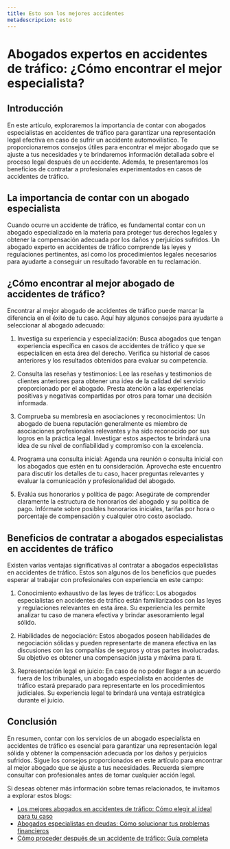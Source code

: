 ```yaml
---
title: Esto son los mejores accidentes
metadescripcion: esto 
---
```

# Abogados expertos en accidentes de tráfico: ¿Cómo encontrar el mejor especialista?

## Introducción

En este artículo, exploraremos la importancia de contar con abogados especialistas en accidentes de tráfico para garantizar una representación legal efectiva en caso de sufrir un accidente automovilístico. Te proporcionaremos consejos útiles para encontrar el mejor abogado que se ajuste a tus necesidades y te brindaremos información detallada sobre el proceso legal después de un accidente. Además, te presentaremos los beneficios de contratar a profesionales experimentados en casos de accidentes de tráfico.

## La importancia de contar con un abogado especialista

Cuando ocurre un accidente de tráfico, es fundamental contar con un abogado especializado en la materia para proteger tus derechos legales y obtener la compensación adecuada por los daños y perjuicios sufridos. Un abogado experto en accidentes de tráfico comprende las leyes y regulaciones pertinentes, así como los procedimientos legales necesarios para ayudarte a conseguir un resultado favorable en tu reclamación.

## ¿Cómo encontrar al mejor abogado de accidentes de tráfico?

Encontrar al mejor abogado de accidentes de tráfico puede marcar la diferencia en el éxito de tu caso. Aquí hay algunos consejos para ayudarte a seleccionar al abogado adecuado:

1. Investiga su experiencia y especialización: Busca abogados que tengan experiencia específica en casos de accidentes de tráfico y que se especialicen en esta área del derecho. Verifica su historial de casos anteriores y los resultados obtenidos para evaluar su competencia.

2. Consulta las reseñas y testimonios: Lee las reseñas y testimonios de clientes anteriores para obtener una idea de la calidad del servicio proporcionado por el abogado. Presta atención a las experiencias positivas y negativas compartidas por otros para tomar una decisión informada.

3. Comprueba su membresía en asociaciones y reconocimientos: Un abogado de buena reputación generalmente es miembro de asociaciones profesionales relevantes y ha sido reconocido por sus logros en la práctica legal. Investigar estos aspectos te brindará una idea de su nivel de confiabilidad y compromiso con la excelencia.

4. Programa una consulta inicial: Agenda una reunión o consulta inicial con los abogados que estén en tu consideración. Aprovecha este encuentro para discutir los detalles de tu caso, hacer preguntas relevantes y evaluar la comunicación y profesionalidad del abogado.

5. Evalúa sus honorarios y política de pago: Asegúrate de comprender claramente la estructura de honorarios del abogado y su política de pago. Infórmate sobre posibles honorarios iniciales, tarifas por hora o porcentaje de compensación y cualquier otro costo asociado.

## Beneficios de contratar a abogados especialistas en accidentes de tráfico

Existen varias ventajas significativas al contratar a abogados especialistas en accidentes de tráfico. Estos son algunos de los beneficios que puedes esperar al trabajar con profesionales con experiencia en este campo:

1. Conocimiento exhaustivo de las leyes de tráfico: Los abogados especialistas en accidentes de tráfico están familiarizados con las leyes y regulaciones relevantes en esta área. Su experiencia les permite analizar tu caso de manera efectiva y brindar asesoramiento legal sólido.

2. Habilidades de negociación: Estos abogados poseen habilidades de negociación sólidas y pueden representarte de manera efectiva en las discusiones con las compañías de seguros y otras partes involucradas. Su objetivo es obtener una compensación justa y máxima para ti.

3. Representación legal en juicio: En caso de no poder llegar a un acuerdo fuera de los tribunales, un abogado especialista en accidentes de tráfico estará preparado para representarte en los procedimientos judiciales. Su experiencia legal te brindará una ventaja estratégica durante el juicio.

## Conclusión

En resumen, contar con los servicios de un abogado especialista en accidentes de tráfico es esencial para garantizar una representación legal sólida y obtener la compensación adecuada por los daños y perjuicios sufridos. Sigue los consejos proporcionados en este artículo para encontrar al mejor abogado que se ajuste a tus necesidades. Recuerda siempre consultar con profesionales antes de tomar cualquier acción legal.

Si deseas obtener más información sobre temas relacionados, te invitamos a explorar estos blogs:

- [Los mejores abogados en accidentes de tráfico: Cómo elegir al ideal para tu caso](/los-mejores-abogados-en-accidentes-de-trafico)
- [Abogados especialistas en deudas: Cómo solucionar tus problemas financieros](/abogados-especialistas-en-deudas)
- [Cómo proceder después de un accidente de tráfico: Guía completa](/como-proceder-despues-de-un-accidente-de-trafico)